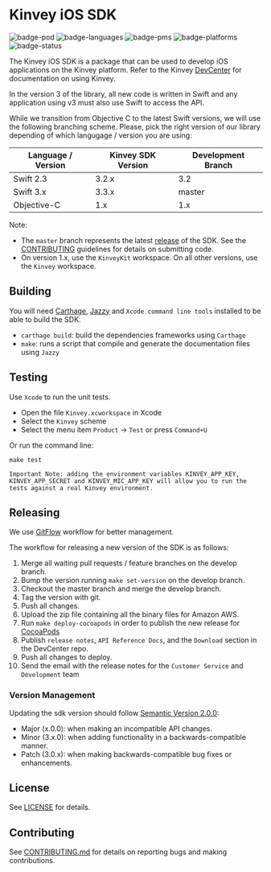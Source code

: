 # Kinvey iOS SDK

![badge-pod] ![badge-languages] ![badge-pms] ![badge-platforms] ![badge-status]

The Kinvey iOS SDK is a package that can be used to develop iOS applications on the Kinvey platform.
Refer to the Kinvey [DevCenter](http://devcenter.kinvey.com/ios-v3.0) for documentation on using Kinvey.

In the version 3 of the library, all new code is written in Swift and any application using v3 must also use Swift to access the API.

While we transition from Objective C to the latest Swift versions, we will use the following branching scheme. Please, pick the right version of our library depending of which langugage / version you are using:

| Language / Version | Kinvey SDK Version | Development Branch |
| ------------------ | ------------------ | --------------- |
| Swift 2.3 | 3.2.x | 3.2 |
| Swift 3.x | 3.3.x | master |
| Objective-C | 1.x | 1.x | 

Note: 
* The `master` branch represents the latest [release](https://devcenter.kinvey.com/ios-v3.0/downloads) of the SDK. See the [CONTRIBUTING](CONTRIBUTING.md) guidelines for details on submitting code.
* On version 1.x, use the `KinveyKit` workspace. On all other versions, use the `Kinvey` workspace.

## Building
You will need [Carthage](https://github.com/Carthage/Carthage), [Jazzy](https://github.com/realm/jazzy) and `Xcode command line tools` installed to be able to build the SDK.

* `carthage build`: build the dependencies frameworks using `Carthage`
* `make`: runs a script that compile and generate the documentation files using `Jazzy`

## Testing

Use `Xcode` to run the unit tests.

* Open the file `Kinvey.xcworkspace` in Xcode
* Select the `Kinvey` scheme
* Select the menu item `Product` -> `Test` or press `Command+U`

Or run the command line:

`make test`

```
Important Note: adding the environment variables KINVEY_APP_KEY, KINVEY_APP_SECRET and KINVEY_MIC_APP_KEY will allow you to run the tests against a real Kinvey environment.
```

## Releasing
We use [GitFlow](https://www.atlassian.com/git/tutorials/comparing-workflows/gitflow-workflow) workflow for better management.

The workflow for releasing a new version of the SDK is as follows:

1. Merge all waiting pull requests / feature branches on the develop branch.
2. Bump the version running `make set-version` on the develop branch.
3. Checkout the master branch and merge the develop branch.
4. Tag the version with git.
5. Push all changes.
6. Upload the zip file containing all the binary files for Amazon AWS.
7. Run `make deploy-cocoapods` in order to publish the new release for [CocoaPods](https://cocoapods.org)
8. Publish `release notes`, `API Reference Docs`, and the `Download` section in the DevCenter repo.
9. Push all changes to deploy.
10. Send the email with the release notes for the `Customer Service` and `Development` team

### Version Management
Updating the sdk version should follow [Semantic Version 2.0.0](http://semver.org/):

* Major (x.0.0): when making an incompatible API changes.
* Minor (3.x.0): when adding functionality in a backwards-compatible manner.
* Patch (3.0.x): when making backwards-compatible bug fixes or enhancements.

## License
See [LICENSE](LICENSE) for details.

## Contributing
See [CONTRIBUTING.md](CONTRIBUTING.md) for details on reporting bugs and making contributions.

[badge-pod]: https://img.shields.io/cocoapods/v/Kinvey.svg?label=version
[badge-platforms]: https://img.shields.io/badge/platforms-macOS%20%7C%20iOS%20%7C%20watchOS%20%7C%20tvOS-lightgrey.svg
[badge-languages]: https://img.shields.io/badge/languages-Swift%20%7C%20ObjC-orange.svg
[badge-mit]: https://img.shields.io/badge/license-MIT-blue.svg
[badge-pms]: https://img.shields.io/badge/supports-CocoaPods%20%7C%20Carthage-green.svg
[badge-status]: https://travis-ci.org/Kinvey/ios-library.svg?branch=master
[badge-coverage]: https://codecov.io/gh/Kinvey/ios-library/graph/badge.svg
[badge-codebeat]: https://codebeat.co/badges/e1a944a5-3090-4d76-bfde-e408a6f97278
